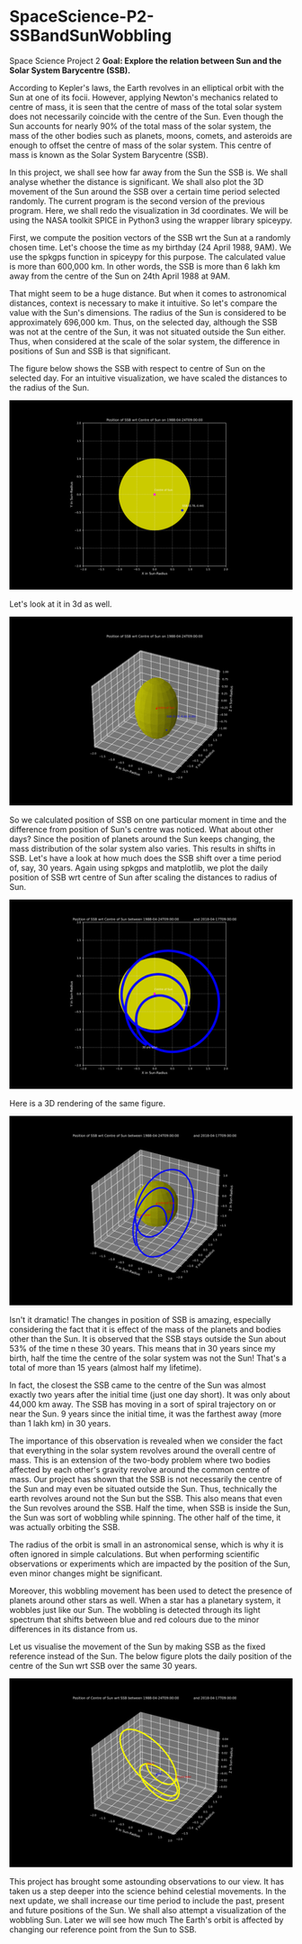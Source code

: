 # SpaceScience-P2-SSBandSunWobbling

Space Science Project 2
**Goal: Explore the relation between Sun and the Solar System Barycentre (SSB).**


According to Kepler's laws, the Earth revolves in an elliptical orbit with the 
Sun at one of its focii. However, applying Newton's mechanics related to centre 
of mass, it is seen that the centre of mass of the total solar system does not
necessarily coincide with the centre of the Sun. Even though the Sun accounts
for nearly 90% of the total mass of the solar system, the mass of the other 
bodies such as planets, moons, comets, and asteroids are enough to 
offset the centre of mass of the solar system. This centre of mass is known as
the Solar System Barycentre (SSB).

In this project, we shall see how far away from the Sun the SSB is. We shall 
analyse whether the distance is significant. We shall also plot the 3D movement
of the Sun around the SSB over a certain time period selected randomly. The 
current program is the second version of the previous program. Here, we shall
redo the visualization in 3d coordinates. We will be using the NASA toolkit SPICE 
in Python3 using the wrapper library spiceypy.

First, we compute the position vectors of the SSB wrt the Sun at a
randomly chosen time. Let's choose the time as my birthday (24 April 1988,
9AM). We use the spkgps function in spiceypy for this purpose. The calculated
value is more than 600,000 km. In other words, the SSB is more than 6 lakh km 
away from the centre of the Sun on 24th April 1988 at 9AM. 

That might seem to be a huge distance. But when it comes to astronomical distances,
context is necessary to make it intuitive. So let's compare the value with the 
Sun's dimensions. The radius of the Sun is considered to be approximately 
696,000 km. Thus, on the selected day, although the SSB was not at the centre 
of the Sun, it was not situated outside the Sun either. Thus, when considered 
at the scale of the solar system, the difference in positions of Sun and SSB is
that significant. 

The figure below shows the SSB with respect to centre of Sun on the selected 
day. For an intuitive visualization, we have scaled the distances to the 
radius of the Sun.

![2D SSB wrt Sun on 24April1988 9AM]( https://github.com/Asin88/SpaceScience-P2-SSBandSunWobbling/blob/main/reports/figures/SSB_WRT_SUN_INIT.png?raw=true)

Let's look at it in 3d as well. 

![3D SSB wrt Sun on 24April1988 9AM](https://github.com/Asin88/SpaceScience-P2-SSBandSunWobbling/blob/main/reports/figures/SSB_WRT_SUN_INIT_3D.png?raw=true)

So we calculated position of SSB on one particular moment in time and the difference
from position of Sun's centre was noticed. What about other days? Since the position 
of planets around the Sun keeps changing, the mass distribution of the solar system 
also varies. This results in shifts in SSB. Let's have a look at how much does the 
SSB shift over a time period of, say, 30 years. Again using spkgps and matplotlib,
we plot the daily position of SSB wrt centre of Sun after scaling the distances to 
radius of Sun. 

![2D SSB wrt Sun over 30 years](https://github.com/Asin88/SpaceScience-P2-SSBandSunWobbling/blob/main/reports/figures/SSB_WRT_SUN_30_YEARS.png?raw=true)

Here is a 3D rendering of the same figure.

![3D SSB wrt Sun over 30 years](https://github.com/Asin88/SpaceScience-P2-SSBandSunWobbling/blob/main/reports/figures/SSB_WRT_SUN_30_YEARS_3D.png?raw=true)

Isn't it dramatic! The changes in position of SSB is amazing, especially considering 
the fact that it is effect of the mass of the planets and bodies other than the Sun. 
It is observed that the SSB stays outside the Sun about 53% of the time n these 30 
years. This means that in 30 years since my birth, half the time the centre of the 
solar system was not the Sun! That's a total of more than 15 years (almost half my 
lifetime). 

In fact, the closest the SSB came to the centre of the Sun was almost exactly two 
years after the initial time (just one day short). It was only about 44,000 km away. 
The SSB has moving in a sort of spiral trajectory on or near the Sun. 9 years since 
the initial time, it was the farthest away (more than 1 lakh km) in 30 years. 

The importance of this observation is revealed when we consider the fact that 
everything in the solar system revolves around the overall centre of mass. This is 
an extension of the two-body problem where two bodies affected by each other's
gravity revolve around the common centre of mass. Our project has shown that the SSB
is not necessarily the centre of the Sun and may even be situated outside the Sun. 
Thus, technically the earth revolves around not the Sun but the SSB. This also 
means that even the Sun revolves around the SSB. Half the time, when SSB is inside 
the Sun, the Sun was sort of wobbling while spinning. The other half of the time, it
was actually orbiting the SSB. 

The radius of the orbit is small in an astronomical sense, which is why it is often 
ignored in simple calculations. But when performing scientific observations or 
experiments which are impacted by the position of the Sun, even minor changes might 
be significant. 

Moreover, this wobbling movement has been used to detect the presence of planets around 
other stars as well. When a star has a planetary system, it wobbles just like our Sun.
The wobbling is detected through its light spectrum that shifts between blue and red 
colours due to the minor differences in its distance from us. 

Let us visualise the movement of the Sun by making SSB as the fixed reference 
instead of the Sun. The below figure plots the daily position of the centre of the 
Sun wrt SSB over the same 30 years. 

![3D Sun wrt SSB over 30 years](https://github.com/Asin88/SpaceScience-P2-SSBandSunWobbling/blob/main/reports/figures/SUN_WRT_SSB_30_YEARS_3D.png?raw=true)

This project has brought some astounding observations to our view. It has taken us a 
step deeper into the science behind celestial movements. In the next update, we shall
increase our time period to include the past, present and future positions of the Sun. 
We shall also attempt a visualization of the wobbling Sun. Later we will see how much
The Earth's orbit is affected by changing our reference point from the Sun to SSB. 
